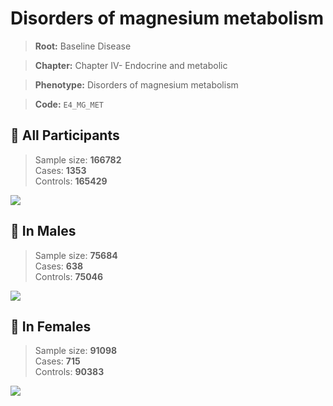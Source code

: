 # Disorders of magnesium metabolism

> **Root:** Baseline Disease  

> **Chapter:** Chapter IV- Endocrine and metabolic  

> **Phenotype:** Disorders of magnesium metabolism  

> **Code:** `E4_MG_MET`

## 🧪 All Participants  
> Sample size: **166782**  
> Cases: **1353**  
> Controls: **165429**
<img src="/Disease/Figures/ALL/Incidence/E4_MG_MET.png"/>
<CsvTable src="/public/Disease/Data/ALL/Incidence/COX_E4_MG_MET.csv" label="🔍 View full results" />

## 👨 In Males  
> Sample size: **75684**  
> Cases: **638**  
> Controls: **75046**
<img src="/Disease/Figures/Male/Incidence/E4_MG_MET.png"/>
<CsvTable src="/public/Disease/Data/Male/Incidence/COX_E4_MG_MET.csv" label="🔍 View full results" />

## 👩 In Females  
> Sample size: **91098**  
> Cases: **715**  
> Controls: **90383**
<img src="/Disease/Figures/Female/Incidence/E4_MG_MET.png"/>
<CsvTable src="/public/Disease/Data/Female/Incidence/COX_E4_MG_MET.csv" label="🔍 View full results" />
